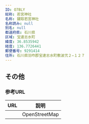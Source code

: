 ```yaml
---
ID: O7BLY
総称: 若宮神社
名称: 鍵取若宮神社
名称読み: null
別名: null
都道府県: 石川県
区域: 宝達志水町
緯度: 36.8535942
経度: 136.7726441
郵便番号: 9291414
住所: 石川県羽咋郡宝達志水町敷波弐２−１２７
---
```


## その他

### 参考URL

| URL | 説明          |
| --- | ------------- |
|     | OpenStreetMap |
